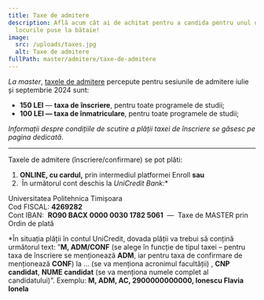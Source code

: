 ```yaml
---
title: Taxe de admitere
description: Află acum cât ai de achitat pentru a candida pentru unul din
  locurile puse la bătaie!
image:
  src: /uploads/taxes.jpg
  alt: Taxe de admitere
fullPath: master/admitere/taxe-de-admitere
---
```

*La master*, [taxele de admitere](https://www.upt.ro/img/files/2023-2024/Admitere/HS-nr.14-15.02.2024_taxe_admitere.pdf) percepute pentru sesiunile de admitere iulie și septembrie 2024 sunt:

* **150 LEI** — **taxa de** **înscriere**, pentru toate programele de studii;
* **100 LEI — taxa de înmatriculare**, pentru toate programele de studii;

*Informații despre condițiile de scutire a plății taxei de înscriere se găsesc pe pagina dedicată*.

- - -

Taxele de admitere (înscriere/confirmare) se pot plăti:

1. **ONLINE, cu cardul,** prin intermediul platformei Enroll **sau**
2.  În următorul cont deschis la **UniCredit Bank*:**

Universitatea Politehnica Timișoara\
Cod FISCAL: **4269282**\
Cont IBAN:  **RO90 BACX 0000 0030 1782 5061**  —  Taxe de MASTER prin Ordin de plată

\*În situația plății în contul UniCredit, dovada plății va trebui să conțină următorul text: ”**M, ADM/CONF** (se alege în funcție de tipul taxei – pentru taxa de înscriere se menționează **ADM**, iar pentru taxa de confirmare de menționează **CONF**) la … (se va menționa acronimul facultății) , **CNP candidat**, **NUME candidat** (se va menționa numele complet al candidatului)”.
Exemplu: **M, ADM, AC, 2900000000000, Ionescu Flavia Ionela**